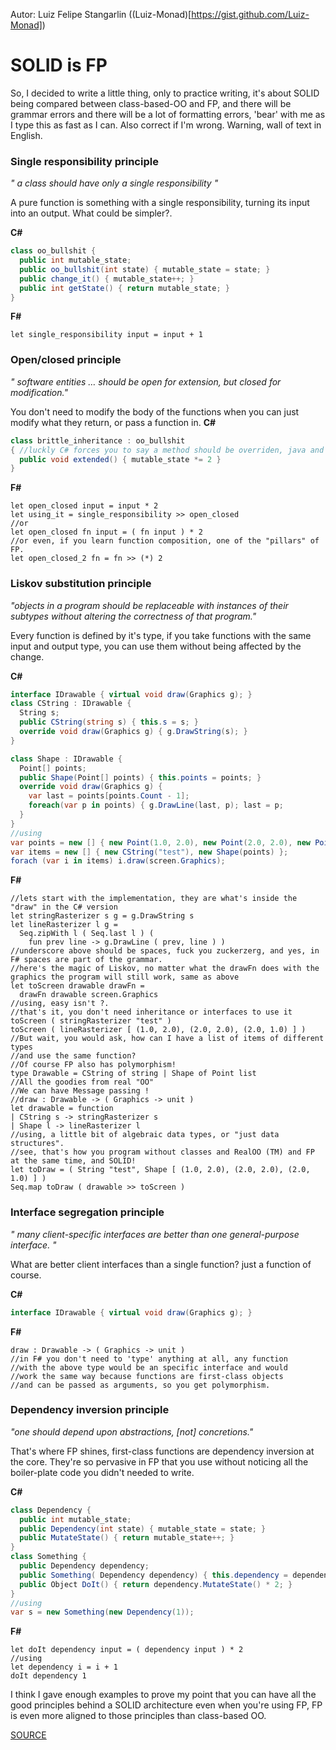 Autor: Luiz Felipe Stangarlin ((Luiz-Monad)[https://gist.github.com/Luiz-Monad])

# SOLID is FP

So, I decided to write a little thing, only to practice writing, it's about SOLID being compared between class-based-OO and FP, and there will be grammar errors and there will be a lot of formatting errors, 'bear' with me as I type this as fast as I can. Also correct if I'm wrong.
Warning, wall of text in English.
### Single responsibility principle
*" a class should have only a single responsibility "*

A pure function is something with a single responsibility, turning its input into an output.
What could be simpler?.

**C#**
```C#
class oo_bullshit { 
  public int mutable_state;
  public oo_bullshit(int state) { mutable_state = state; } 
  public change_it() { mutable_state++; }
  public int getState() { return mutable_state; }
}
```
**F#**
```F#
let single_responsibility input = input + 1
```

### Open/closed principle
*" software entities … should be open for extension, but closed for modification."*

You don't need to modify the body of the functions when you can just modify what they return, or pass a function in.
**C#**
```C#
class brittle_inheritance : oo_bullshit 
{ //luckly C# forces you to say a method should be overriden, java and C++ don't.
  public void extended() { mutable_state *= 2 } 
}
```
**F#**
```F#
let open_closed input = input * 2
let using_it = single_responsibility >> open_closed
//or
let open_closed fn input = ( fn input ) * 2
//or even, if you learn function composition, one of the "pillars" of FP.
let open_closed_2 fn = fn >> (*) 2
```
### Liskov substitution principle
*"objects in a program should be replaceable with instances of their subtypes without altering the correctness of that program."*

Every function is defined by it's type, if you take functions with the same input and output type, you can use them without being affected by the change.

**C#**
```C#
interface IDrawable { virtual void draw(Graphics g); }
class CString : IDrawable { 
  String s;
  public CString(string s) { this.s = s; }
  override void draw(Graphics g) { g.DrawString(s); }
}

class Shape : IDrawable { 
  Point[] points;
  public Shape(Point[] points) { this.points = points; }
  override void draw(Graphics g) { 
    var last = points[points.Count - 1];
    foreach(var p in points) { g.DrawLine(last, p); last = p;
  }
}
//using
var points = new [] { new Point(1.0, 2.0), new Point(2.0, 2.0), new Point(2.0, 1.0) };
var items = new [] { new CString("test"), new Shape(points) };
forach (var i in items) i.draw(screen.Graphics);
```
**F#**
```F#
//lets start with the implementation, they are what's inside the "draw" in the C# version
let stringRasterizer s g = g.DrawString s
let lineRasterizer l g = 
  Seq.zipWith l ( Seq.last l ) ( 
    fun prev line -> g.DrawLine ( prev, line ) )
//underscore above should be spaces, fuck you zuckerzerg, and yes, in F# spaces are part of the grammar.
//here's the magic of Liskov, no matter what the drawFn does with the graphics the program will still work, same as above
let toScreen drawable drawFn = 
  drawFn drawable screen.Graphics
//using, easy isn't ?.
//that's it, you don't need inheritance or interfaces to use it
toScreen ( stringRasterizer "test" )
toScreen ( lineRasterizer [ (1.0, 2.0), (2.0, 2.0), (2.0, 1.0) ] )
//But wait, you would ask, how can I have a list of items of different types
//and use the same function?
//Of course FP also has polymorphism!
type Drawable = CString of string | Shape of Point list
//All the goodies from real "OO"
//We can have Message passing !
//draw : Drawable -> ( Graphics -> unit )
let drawable = function
| CString s -> stringRasterizer s
| Shape l -> lineRasterizer l
//using, a little bit of algebraic data types, or "just data structures".
//see, that's how you program without classes and RealOO (TM) and FP at the same time, and SOLID!
let toDraw = ( String "test", Shape [ (1.0, 2.0), (2.0, 2.0), (2.0, 1.0) ] )
Seq.map toDraw ( drawable >> toScreen )
```

### Interface segregation principle
*" many client-specific interfaces are better than one general-purpose interface. "*

What are better client interfaces than a single function? just a function of course.

**C#**
```C#
interface IDrawable { virtual void draw(Graphics g); }
```
**F#**
```F#
draw : Drawable -> ( Graphics -> unit )
//in F# you don't need to 'type' anything at all, any function
//with the above type would be an specific interface and would
//work the same way because functions are first-class objects
//and can be passed as arguments, so you get polymorphism.
```
### Dependency inversion principle
*"one should depend upon abstractions, [not] concretions."*

That's where FP shines, first-class functions are dependency inversion at the core. They're so pervasive in FP that you use without noticing all the boiler-plate code you didn't needed to write.

**C#**
```C#
class Dependency { 
  public int mutable_state;
  public Dependency(int state) { mutable_state = state; } 
  public MutateState() { return mutable_state++; }
}
class Something { 
  public Dependency dependency;
  public Something( Dependency dependency) { this.dependency = dependency; } 
  public Object DoIt() { return dependency.MutateState() * 2; }
}
//using
var s = new Something(new Dependency(1));
```
**F#**
```F#
let doIt dependency input = ( dependency input ) * 2
//using
let dependency i = i + 1
doIt dependency 1
```


I think I gave enough examples to prove my point that you can have all the good principles behind a SOLID architecture even when you're using FP, FP is even more aligned to those principles than class-based OO.

[SOURCE](https://www.facebook.com/groups/142918099147059?view=permalink&id=1240397219399136)
